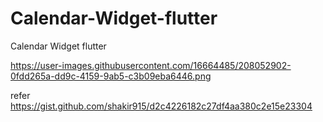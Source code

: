# Calendar-Widget-flutter
Calendar Widget flutter

https://user-images.githubusercontent.com/16664485/208052902-0fdd265a-dd9c-4159-9ab5-c3b09eba6446.png

refer https://gist.github.com/shakir915/d2c4226182c27df4aa380c2e15e23304
